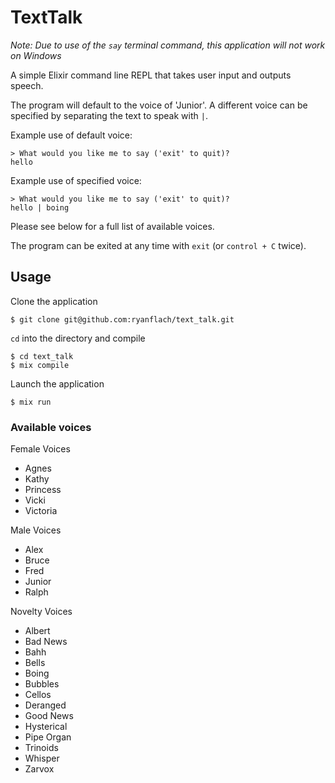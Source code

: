 # TextTalk

_Note: Due to use of the `say` terminal command, this application will not work on Windows_

A simple Elixir command line REPL that takes user input and outputs speech.

The program will default to the voice of 'Junior'. A different voice can be specified by separating the text to speak with `|`.

Example use of default voice:
```
> What would you like me to say ('exit' to quit)?
hello
```

Example use of specified voice:
```
> What would you like me to say ('exit' to quit)?
hello | boing
```

Please see below for a full list of available voices.

The program can be exited at any time with `exit` (or `control + C` twice).

## Usage

Clone the application
```
$ git clone git@github.com:ryanflach/text_talk.git
```
`cd` into the directory and compile
```
$ cd text_talk
$ mix compile
```
Launch the application
```
$ mix run
```

### Available voices
Female Voices
- Agnes
- Kathy
- Princess
- Vicki
- Victoria

Male Voices
- Alex
- Bruce
- Fred
- Junior
- Ralph

Novelty Voices
- Albert
- Bad News
- Bahh
- Bells
- Boing
- Bubbles
- Cellos
- Deranged
- Good News
- Hysterical
- Pipe Organ
- Trinoids
- Whisper
- Zarvox
